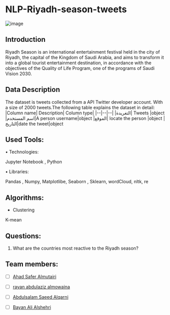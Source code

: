 # NLP-Riyadh-season-tweets
![image](https://user-images.githubusercontent.com/93194522/147887328-c007deed-a3c2-4c23-b605-c2968966afbe.png)


## **Introduction**

Riyadh Season is an international entertainment festival held in the city of Riyadh, the capital of the Kingdom of Saudi Arabia, 
and aims to transform it into a global tourist entertainment destination, in accordance with the objectives of the Quality of Life Program,
one of the programs of Saudi Vision 2030.

## **Data Description**

The dataset is tweets collected from a API Twitter developer account. With a size of 2000 tweets.The following table explains the dataset in detail:
|Column name| Description| Column type|
|--|--|--|
|التغريدة| Tweets |object
|اسم المستخدم|A person username|object
|الموقع| locate the person   |object
|التاريخ|date the tweet|object

## **Used Tools:**

• Technologies:

Jupyter Notebook , Python

• Libraries:

Pandas , Numpy, Matplotlibe, Seaborn , Sklearn, wordCloud, nltk, re 
                 
## **Algorithms:**

 - Clustering
 
 K-mean
 
 ## **Questions:**

1. What are the countries most reactive to the Riyadh season?

## **Team members:**
 - [ ] [Ahad Safer Almutairi](https://github.com/Ahad1996)

 - [ ] [rayan abdulaziz almowaina](https://github.com/rayanabdulaziz)

 - [ ]  [Abdulsalam Saeed Alqarni](https://github.com/AbdulsalamAlqrni)

 - [ ]  [Bayan Ali Alshehri](https://github.com/bl2022)
